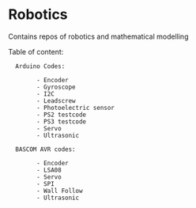 # Robotics
Contains repos of robotics and mathematical modelling

Table of content:
      
      Arduino Codes:
      
            - Encoder 
            - Gyroscope
            - I2C
            - Leadscrew
            - Photoelectric sensor
            - PS2 testcode
            - PS3 testcode
            - Servo
            - Ultrasonic
            
      BASCOM AVR codes:
            
            - Encoder
            - LSA08
            - Servo
            - SPI
            - Wall Follow
            - Ultrasonic
